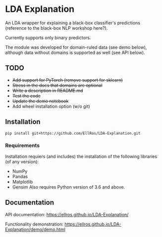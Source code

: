 # LDA Explanation

An LDA wrapper for explaining a black-box classifier's predictions (reference to the black-box NLP workshop here?).

Currently supports only binary predictors.

The module was developed for domain-ruled data (see demo below), although data without domains is supported as well (see API below).


## **TODO**
* ~~Add support for PyTorch (remove support for sklearn)~~
* ~~Stress in the docs that domains are optional~~
* ~~Write a description in README.md~~
* ~~Test the code~~
* ~~Update the demo notebook~~
* Add wheel installation option (w/o git)

## Installation
`pip install git+https://github.com/EllRos/LDA-Explanation.git`

### Requirements
Installation requiers (and includes) the installation of the following libraries (of any version):
* NumPy
* Pandas
* Matplotlib
* Gensim
Also requires Python version of 3.6 and above.

## Documentation
API documentation: https://ellros.github.io/LDA-Explanation/

Functionality demonstration: https://ellros.github.io/LDA-Explanation/demo/demo.html
